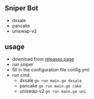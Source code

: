 ## Sniper Bot

- dxsale
- pancake
- uniswap-v2

## usage

- download from [releases page](https://github.com/fitzix/sniper-bot/releases)
- run sniper
- fill in the configuration file config.yml
- run cmd
    - dxsale `go run main.go dxsale`
    - pancake `go run main.go cake`
    - uniswap-v2 `go run main.go uni`